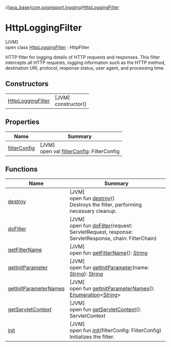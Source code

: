 //[java_base](../../../index.md)/[com.sognisport.logging](../index.md)/[HttpLoggingFilter](index.md)

# HttpLoggingFilter

[JVM]\
open class [HttpLoggingFilter](index.md) : HttpFilter

HTTP filter for logging details of HTTP requests and responses. This filter intercepts all HTTP requests, logging information such as the HTTP method, destination URI, protocol, response status, user agent, and processing time.

## Constructors

| | |
|---|---|
| [HttpLoggingFilter](-http-logging-filter.md) | [JVM]<br>constructor() |

## Properties

| Name | Summary |
|---|---|
| [filterConfig](../-custom-request-logging-filter/index.md#1255613917%2FProperties%2F57259888) | [JVM]<br>open val [filterConfig](../-custom-request-logging-filter/index.md#1255613917%2FProperties%2F57259888): FilterConfig |

## Functions

| Name | Summary |
|---|---|
| [destroy](destroy.md) | [JVM]<br>open fun [destroy](destroy.md)()<br>Destroys the filter, performing necessary cleanup. |
| [doFilter](../-custom-request-logging-filter/index.md#-1767447681%2FFunctions%2F57259888) | [JVM]<br>open fun [doFilter](../-custom-request-logging-filter/index.md#-1767447681%2FFunctions%2F57259888)(request: ServletRequest, response: ServletResponse, chain: FilterChain) |
| [getFilterName](../-custom-request-logging-filter/index.md#-1016510134%2FFunctions%2F57259888) | [JVM]<br>open fun [getFilterName](../-custom-request-logging-filter/index.md#-1016510134%2FFunctions%2F57259888)(): [String](https://docs.oracle.com/javase/8/docs/api/java/lang/String.html) |
| [getInitParameter](../-custom-request-logging-filter/index.md#-763123953%2FFunctions%2F57259888) | [JVM]<br>open fun [getInitParameter](../-custom-request-logging-filter/index.md#-763123953%2FFunctions%2F57259888)(name: [String](https://docs.oracle.com/javase/8/docs/api/java/lang/String.html)): [String](https://docs.oracle.com/javase/8/docs/api/java/lang/String.html) |
| [getInitParameterNames](../-custom-request-logging-filter/index.md#1300092574%2FFunctions%2F57259888) | [JVM]<br>open fun [getInitParameterNames](../-custom-request-logging-filter/index.md#1300092574%2FFunctions%2F57259888)(): [Enumeration](https://docs.oracle.com/javase/8/docs/api/java/util/Enumeration.html)&lt;[String](https://docs.oracle.com/javase/8/docs/api/java/lang/String.html)&gt; |
| [getServletContext](../-custom-request-logging-filter/index.md#-893877853%2FFunctions%2F57259888) | [JVM]<br>open fun [getServletContext](../-custom-request-logging-filter/index.md#-893877853%2FFunctions%2F57259888)(): ServletContext |
| [init](init.md) | [JVM]<br>open fun [init](init.md)(filterConfig: FilterConfig)<br>Initializes the filter. |
